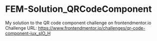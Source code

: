 # FEM-Solution_QRCodeComponent
My solution to the QR code component challenge on frontendmentor.io
Challenge URL: https://www.frontendmentor.io/challenges/qr-code-component-iux_sIO_H
